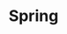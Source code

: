 ---
title: "Spring"
layout: category
permalink: /categories/spring
author_profile: true
taxonomy: Spring
sidebar:
    nav: "categories"
---